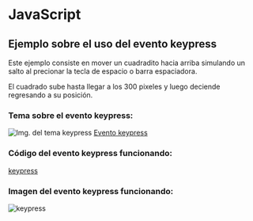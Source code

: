# JavaScript

## Ejemplo sobre el uso del evento keypress

Este ejemplo consiste en mover un cuadradito hacia arriba simulando un salto al precionar la tecla de espacio o barra espaciadora.

El cuadrado sube hasta llegar a los 300 pixeles y luego deciende regresando a su posición.
### Tema sobre el evento keypress:
![Img. del tema keypress](https://imgur.com/fjplhnQ)
[Evento keypress](https://ney.one/javascript-evento-keypress-onkeypress/)
### Código del evento keypress funcionando:
[keypress](https://code.ney.one/cuadrado_keypress/movimiento_vertical.html)
### Imagen del evento keypress funcionando:

![keypress](https://i.imgur.com/cxHlOTS.png)
